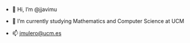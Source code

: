 - 👋 Hi, I’m @jjavimu

- 🌱 I’m currently studying Mathematics and Computer Science at UCM

- 📫 jmulero@ucm.es

<!---
jjavimu/jjavimu is a ✨ special ✨ repository because its `README.md` (this file) appears on your GitHub profile.
You can click the Preview link to take a look at your changes.
--->

